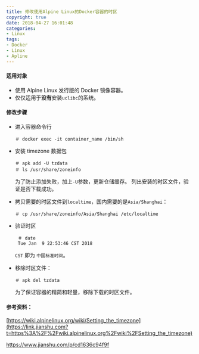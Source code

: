 ```yaml
---
title: 修改使用Alpine Linux的Docker容器的时区
copyright: true
date: 2018-04-27 16:01:48
categories:
- Linux
tags:
- Docker
- Linux
- Apline
---
```


#### 适用对象

- 使用 Alpine Linux 发行版的 Docker 镜像容器。
- 仅仅适用于**没有**安装`uclibc`的系统。
<!--more-->
#### 修改步骤

- 进入容器命令行

  ```
  ＃ docker exec -it container_name /bin/sh
  ```

- 安装 timezone 数据包

  ```
  ＃ apk add -U tzdata
  ＃ ls /usr/share/zoneinfo
  ```

  为了防止添加失败，加上`-U`参数，更新仓储缓存。
  列出安装的时区文件，验证是否下载成功。

- 拷贝需要的时区文件到`localtime`，国内需要的是`Asia/Shanghai`：

  ```
  ＃ cp /usr/share/zoneinfo/Asia/Shanghai /etc/localtime
  ```

- 验证时区

  ```
   ＃ date
   Tue Jan  9 22:53:46 CST 2018
  ```

  `CST` 即为 `中国标准时间`。

- 移除时区文件：

  ```
  ＃ apk del tzdata
  ```

  为了保证容器的精简和轻量，移除下载的时区文件。

#### 参考资料：

[https://wiki.alpinelinux.org/wiki/Setting_the_timezone](https://link.jianshu.com?t=https%3A%2F%2Fwiki.alpinelinux.org%2Fwiki%2FSetting_the_timezone)

https://www.jianshu.com/p/cd1636c94f9f
